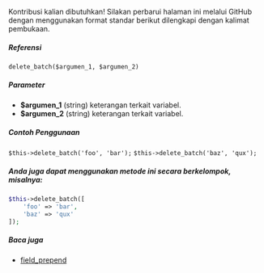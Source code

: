 Kontribusi kalian dibutuhkan!
Silakan perbarui halaman ini melalui GitHub dengan menggunakan format standar berikut dilengkapi dengan kalimat pembukaan.

##### Referensi

`delete_batch($argumen_1, $argumen_2)`

##### Parameter
* **$argumen_1** (string) keterangan terkait variabel.
* **$argumen_2** (string) keterangan terkait variabel.

##### Contoh Penggunaan
`$this->delete_batch('foo', 'bar');`
`$this->delete_batch('baz', 'qux');`


##### Anda juga dapat menggunakan metode ini secara berkelompok, misalnya:
```php
$this->delete_batch([
    'foo' => 'bar',
    'baz' => 'qux'
]);
```

##### Baca juga
* [field_prepend](./field_prepend)
